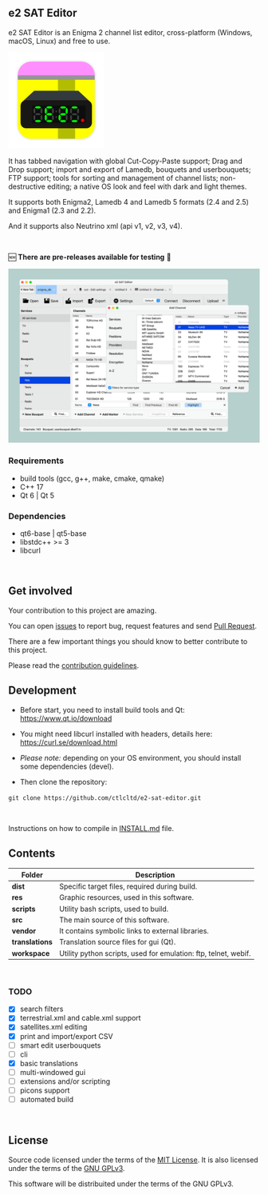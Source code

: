 ## e2 SAT Editor

e2 SAT Editor is an Enigma 2 channel list editor, cross-platform (Windows, macOS, Linux) and free to use.

<img src="https://github.com/ctlcltd/e2-sat-editor/raw/main/res/e2-sat-editor.svg" width="192" height="192" alt="e2 SAT Editor (icon)" title="Icon">

It has tabbed navigation with global Cut-Copy-Paste support; Drag and Drop support; import and export of Lamedb, bouquets and userbouquets; FTP support; tools for sorting and management of channel lists; non-destructive editing; a native OS look and feel with dark and light themes.

It supports both Enigma2, Lamedb 4 and Lamedb 5 formats (2.4 and 2.5) and Enigma1 (2.3 and 2.2).

And it supports also Neutrino xml (api v1, v2, v3, v4).

&nbsp;

🆕 **There are pre-releases available for testing** 📡

[![A screenshot of e2 SAT Editor](https://github.com/ctlcltd/e2-sat-editor/raw/main/res/screenshot.png "e2 SAT Editor (screenshot)")](https://github.com/ctlcltd/e2-sat-editor/blob/main/res/screenshot.png?raw=true)


### Requirements

* build tools (gcc, g++, make, cmake, qmake)
* C++ 17
* Qt 6 \| Qt 5


### Dependencies

* qt6-base \| qt5-base
* libstdc++ >= 3
* libcurl

&nbsp;

## Get involved

Your contribution to this project are amazing.

You can open [issues](https://github.com/ctlcltd/e2-sat-editor/issues) to report bug, request features and send [Pull Request](https://github.com/ctlcltd/e2-sat-editor/pulls).

There are a few important things you should know to better contribute to this project.

Please read the [contribution guidelines](https://github.com/ctlcltd/e2-sat-editor/blob/main/CONTRIBUTING.md).


## Development

- Before start, you need to install build tools and Qt: https://www.qt.io/download

- You might need libcurl installed with headers, details here: https://curl.se/download.html

- *Please note:* depending on your OS environment, you should install some dependencies (devel).

- Then clone the repository:

```git clone https://github.com/ctlcltd/e2-sat-editor.git```

&nbsp;

Instructions on how to compile in [INSTALL.md](https://github.com/ctlcltd/e2-sat-editor/blob/main/INSTALL.md) file.


## Contents

|Folder|Description|
|-|-|
|**dist**|Specific target files, required during build.|
|**res**|Graphic resources, used in this software.|
|**scripts**|Utility bash scripts, used to build.|
|**src**|The main source of this software.|
|**vendor**|It contains symbolic links to external libraries.|
|**translations**|Translation source files for gui (Qt).|
|**workspace**|Utility python scripts, used for emulation: ftp, telnet, webif.|

&nbsp;

### TODO

- [x] search filters
- [x] terrestrial.xml and cable.xml support
- [x] satellites.xml editing
- [x] print and import/export CSV
- [ ] smart edit userbouquets
- [ ] cli
- [x] basic translations
- [ ] multi-windowed gui
- [ ] extensions and/or scripting
- [ ] picons support
- [ ] automated build

&nbsp;

## License

Source code licensed under the terms of the [MIT License](https://github.com/ctlcltd/e2-sat-editor/blob/main/LICENSE-MIT). It is also licensed under the terms of the [GNU GPLv3](https://github.com/ctlcltd/e2-sat-editor/blob/main/LICENSE-GPL-3.0-or-later).

This software will be distribuited under the terms of the GNU GPLv3.

